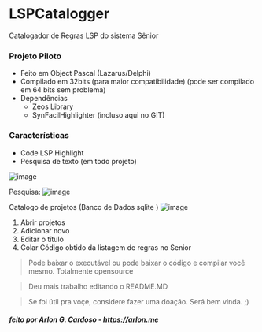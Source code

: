 # LSPCatalogger
Catalogador de Regras LSP do sistema Sênior

### Projeto Piloto
  - Feito em Object Pascal (Lazarus/Delphi)
  - Compilado em 32bits (para maior compatibilidade) (pode ser compilado em 64 bits sem problema)
   - Dependências
     - Zeos Library
     - SynFacilHighlighter (incluso aqui no GIT)
    
### Características
 - Code LSP Highlight
 - Pesquisa de texto (em todo projeto)
 
 ![image](https://github.com/user-attachments/assets/fd1b4820-de3c-4cc5-8792-f4d926665cc8)

Pesquisa:
![image](https://github.com/user-attachments/assets/6d272413-0d07-4a25-83f7-8305b7c20735)


Catalogo de projetos (Banco de Dados sqlite )
![image](https://github.com/user-attachments/assets/6e8bc219-e1b2-4240-a629-ae7d8b951d64)

 
 1. Abrir projetos
 2. Adicionar novo
 3. Editar o título
 4. Colar Código obtido da listagem de regras no Senior
  
  <blockquote>Pode baixar o executável ou pode baixar o código e compilar você mesmo. Totalmente opensource
</blockquote>
<blockquote>Deu mais trabalho editando o README.MD</blockquote>
<blockquote>Se foi útil pra voçe, considere fazer uma doação. Será bem vinda. ;)</blockquote>

##### feito por Arlon G. Cardoso - https://arlon.me


  
  
